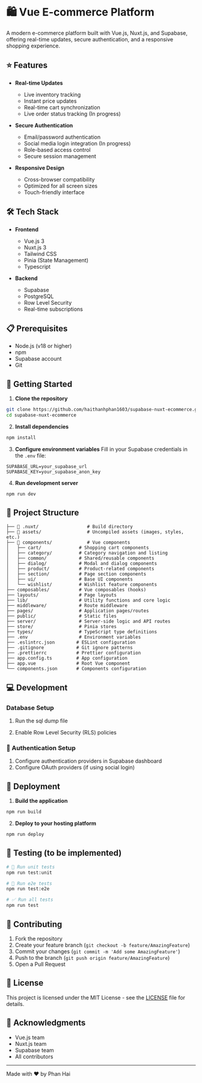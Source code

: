 # 🛍️ Vue E-commerce Platform

A modern e-commerce platform built with Vue.js, Nuxt.js, and Supabase, offering real-time updates, secure authentication, and a responsive shopping experience.

## ⭐ Features

- **Real-time Updates**
  - Live inventory tracking
  - Instant price updates
  - Real-time cart synchronization
  - Live order status tracking (In progress)

- **Secure Authentication**
  - Email/password authentication
  - Social media login integration (In progress)
  - Role-based access control
  - Secure session management 

- **Responsive Design**
  - Cross-browser compatibility
  - Optimized for all screen sizes
  - Touch-friendly interface

## 🛠️ Tech Stack

- **Frontend**
  - Vue.js 3
  - Nuxt.js 3
  - Tailwind CSS
  - Pinia (State Management)
  - Typescript

- **Backend**
  - Supabase
  - PostgreSQL
  - Row Level Security
  - Real-time subscriptions

## 📋 Prerequisites

- Node.js (v18 or higher)
- npm
- Supabase account
- Git

## 🚀 Getting Started

1. **Clone the repository**
```bash
git clone https://github.com/haithanhphan1603/supabase-nuxt-ecommerce.git
cd supabase-nuxt-ecommerce
```

2. **Install dependencies**
```bash
npm install
```

3. **Configure environment variables**
Fill in your Supabase credentials in the `.env` file:
```
SUPABASE_URL=your_supabase_url
SUPABASE_KEY=your_supabase_anon_key
```

4. **Run development server**
```bash
npm run dev
```

## 📁 Project Structure
```
├── 📂 .nuxt/                  # Build directory
├── 📂 assets/                 # Uncompiled assets (images, styles, etc.)
├── 📂 components/             # Vue components
│   ├── cart/              # Shopping cart components
│   ├── category/          # Category navigation and listing
│   ├── common/            # Shared/reusable components
│   ├── dialog/            # Modal and dialog components
│   ├── product/           # Product-related components
│   ├── section/           # Page section components
│   ├── ui/                # Base UI components
│   └── wishlist/          # Wishlist feature components
├── composables/           # Vue composables (hooks)
├── layouts/               # Page layouts
├── lib/                   # Utility functions and core logic
├── middleware/            # Route middleware
├── pages/                 # Application pages/routes
├── public/                # Static files
├── server/                # Server-side logic and API routes
├── store/                 # Pinia stores
├── types/                 # TypeScript type definitions
├── .env                   # Environment variables
├── .eslintrc.json        # ESLint configuration
├── .gitignore            # Git ignore patterns
├── .prettierrc           # Prettier configuration
├── app.config.ts         # App configuration
├── app.vue               # Root Vue component
└── components.json       # Components configuration
```

## 💻 Development

### Database Setup

1. Run the sql dump file

2. Enable Row Level Security (RLS) policies

### 🔐 Authentication Setup

1. Configure authentication providers in Supabase dashboard
2. Configure OAuth providers (if using social login)

## 🚀 Deployment

1. **Build the application**
```bash
npm run build
```

2. **Deploy to your hosting platform**
```bash
npm run deploy
```

## 🧪 Testing (to be implemented)

```bash
# 🎯 Run unit tests
npm run test:unit

# 🔄 Run e2e tests
npm run test:e2e

# ✅ Run all tests
npm run test
```

## 🤝 Contributing

1. Fork the repository
2. Create your feature branch (`git checkout -b feature/AmazingFeature`)
3. Commit your changes (`git commit -m 'Add some AmazingFeature'`)
4. Push to the branch (`git push origin feature/AmazingFeature`)
5. Open a Pull Request

## 📜 License

This project is licensed under the MIT License - see the [LICENSE](LICENSE) file for details.

## 🙏 Acknowledgments

- Vue.js team
- Nuxt.js team
- Supabase team
- All contributors

---
Made with ❤️ by Phan Hai
